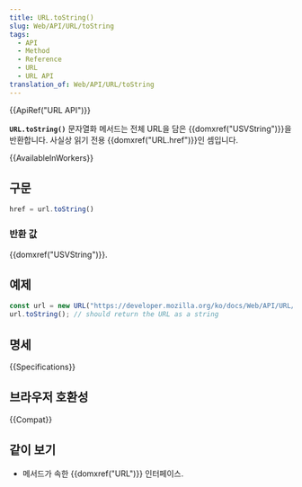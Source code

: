 ```yaml
---
title: URL.toString()
slug: Web/API/URL/toString
tags:
  - API
  - Method
  - Reference
  - URL
  - URL API
translation_of: Web/API/URL/toString
---
```

{{ApiRef("URL API")}}

**`URL.toString()`** 문자열화 메서드는 전체 URL을 담은 {{domxref("USVString")}}을 반환합니다. 사실상 읽기 전용 {{domxref("URL.href")}}인 셈입니다.

{{AvailableInWorkers}}

## 구문

```js
href = url.toString()
```

### 반환 값

{{domxref("USVString")}}.

## 예제

```js
const url = new URL("https://developer.mozilla.org/ko/docs/Web/API/URL/toString");
url.toString(); // should return the URL as a string
```

## 명세

{{Specifications}}

## 브라우저 호환성

{{Compat}}

## 같이 보기

- 메서드가 속한 {{domxref("URL")}} 인터페이스.
